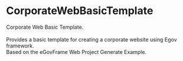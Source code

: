 # CorporateWebBasicTemplate

Corporate Web Basic Template. <br/><br/>
Provides a basic template for creating a corporate website using Egov framework. <br/>
Based on the eGovFrame Web Project Generate Example. <br/>
